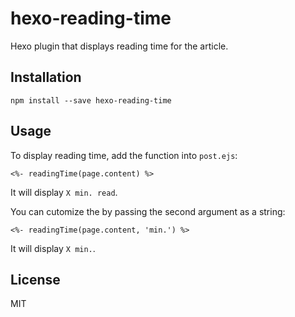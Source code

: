 # hexo-reading-time
Hexo plugin that displays reading time for the article.

## Installation

```
npm install --save hexo-reading-time
```

## Usage

To display reading time, add the function into `post.ejs`:
```
<%- readingTime(page.content) %>
```
It will display `X min. read`.

You can cutomize the by passing the second argument as a string:
```
<%- readingTime(page.content, 'min.') %>
```
It will display `X min.`.


## License
MIT
